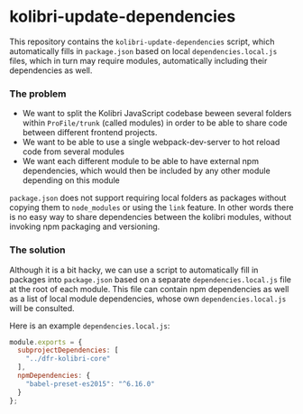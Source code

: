 # kolibri-update-dependencies

This repository contains the `kolibri-update-dependencies` script, which automatically fills in `package.json` based on local `dependencies.local.js` files, which in turn may require modules, automatically including their dependencies as well.

### The problem

- We want to split the Kolibri JavaScript codebase beween several folders within `ProFile/trunk` (called modules) in order to be able to share code between different frontend projects.
- We want to be able to use a single webpack-dev-server to hot reload code from several modules
- We want each different module to be able to have external npm dependencies, which would then be included by any other module depending on this module

`package.json` does not support requiring local folders as packages without copying them to `node_modules` or using the `link` feature. In other words there is no easy way to share dependencies between the kolibri modules, without invoking npm packaging and versioning.

### The solution

Although it is a bit hacky, we can use a script to automatically fill in packages into `package.json` based on a separate `dependencies.local.js` file at the root of each module. This file can contain npm dependencies as well as a list of local module dependencies, whose own `dependencies.local.js` will be consulted.

Here is an example `dependencies.local.js`:

```javascript
module.exports = {
  subprojectDependencies: [
    "../dfr-kolibri-core"
  ],
  npmDependencies: {
    "babel-preset-es2015": "^6.16.0"
  }
};
```

